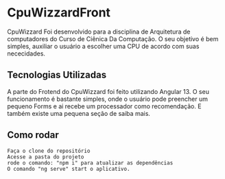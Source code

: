 # CpuWizzardFront
   CpuWizzard Foi desenvolvido para a disciplina de Arquitetura de computadores do Curso de Ciênica Da Computação. O seu objetivo é bem simples, auxiliar o usuário a escolher uma CPU de acordo com suas nececidades.


## Tecnologias Utilizadas

  A parte do Frotend do CpuWizzard foi feito utilizando Angular 13. O seu funcionamento é bastante simples, onde o usuário pode preencher um pequeno Forms e ai recebe um processador como recomendação. E também existe uma pequena seção de saiba mais.


## Como rodar

    Faça o clone do repositório
    Acesse a pasta do projeto
    rode o comando: "npm i" para atualizar as dependências
    O comando "ng serve" start o aplicativo.

